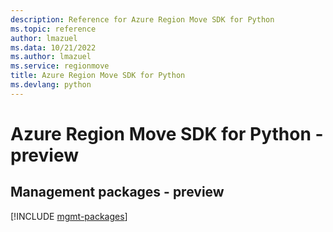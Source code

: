 ```yaml
---
description: Reference for Azure Region Move SDK for Python
ms.topic: reference
author: lmazuel
ms.data: 10/21/2022
ms.author: lmazuel
ms.service: regionmove
title: Azure Region Move SDK for Python
ms.devlang: python
---
```

# Azure Region Move SDK for Python - preview

## Management packages - preview
[!INCLUDE [mgmt-packages](region-move-mgmt-index.md)]